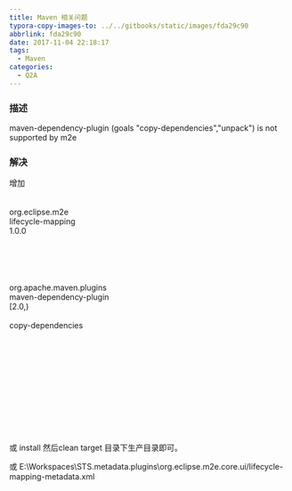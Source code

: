 ```yaml
---
title: Maven 相关问题
typora-copy-images-to: ../../gitbooks/static/images/fda29c90
abbrlink: fda29c90
date: 2017-11-04 22:18:17
tags:
  - Maven
categories:
  - Q2A
---
```


### 描述
maven-dependency-plugin (goals "copy-dependencies","unpack") is not supported by m2e 

### 解决
增加
<pluginManagement>  
            <plugins>  
                <plugin>  
                    <groupId>org.eclipse.m2e</groupId>  
                    <artifactId>lifecycle-mapping</artifactId>  
                    <version>1.0.0</version>  
                    <configuration>  
                        <lifecycleMappingMetadata>  
                            <pluginExecutions>  
                                <pluginExecution>  
                                    <pluginExecutionFilter>  
                                        <groupId>org.apache.maven.plugins</groupId>  
                                        <artifactId>maven-dependency-plugin</artifactId>  
                                        <versionRange>[2.0,)</versionRange>  
                                        <goals>  
                                            <goal>copy-dependencies</goal>  
                                        </goals>  
                                    </pluginExecutionFilter>  
                                    <action>  
                                        <ignore />  
                                    </action>  
                                </pluginExecution>  
                            </pluginExecutions>  
                        </lifecycleMappingMetadata>  
                    </configuration>  
                </plugin>  
            </plugins>  
        </pluginManagement>
		
或
install 然后clean
target 目录下生产目录即可。

或
E:\Workspaces\STS\.metadata\.plugins\org.eclipse.m2e.core.ui/lifecycle-mapping-metadata.xml
